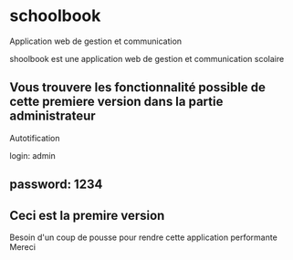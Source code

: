 # schoolbook
Application web de gestion et communication

shoolbook est une application web de gestion et communication scolaire

Vous trouvere les fonctionnalité possible de cette premiere version dans la partie administrateur
--------------------------------------------------------------------------------
Autotification

login: admin

password: 1234
--------------------------------------------------------------------------------
Ceci est la premire version 
--------------------------------------------------------------------------------
Besoin d'un coup de pousse pour rendre cette application performante 
Mereci
